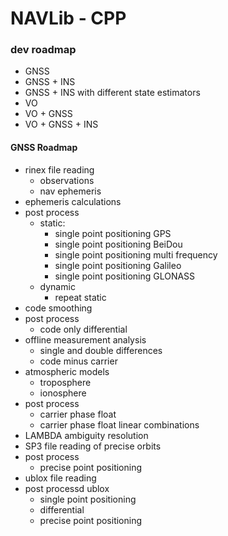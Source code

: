 # NAVLib - CPP

### dev roadmap

- GNSS
- GNSS + INS
- GNSS + INS with different state estimators
- VO
- VO + GNSS
- VO + GNSS + INS

#### GNSS Roadmap

- rinex file reading
  - observations
  - nav ephemeris
- ephemeris calculations
- post process
  - static:
    - single point positioning GPS
    - single point positioning BeiDou
    - single point positioning multi frequency
    - single point positioning Galileo
    - single point positioning GLONASS
  - dynamic
    - repeat static
- code smoothing
- post process 
  - code only differential
- offline measurement analysis
  - single and double differences
  - code minus carrier
- atmospheric models
  - troposphere
  - ionosphere  
- post process
  - carrier phase float
  - carrier phase float linear combinations
- LAMBDA ambiguity resolution
- SP3 file reading of precise orbits
- post process
  - precise point positioning
- ublox file reading
- post processd ublox 
  - single point positioning
  - differential
  - precise point positioning
  
  

